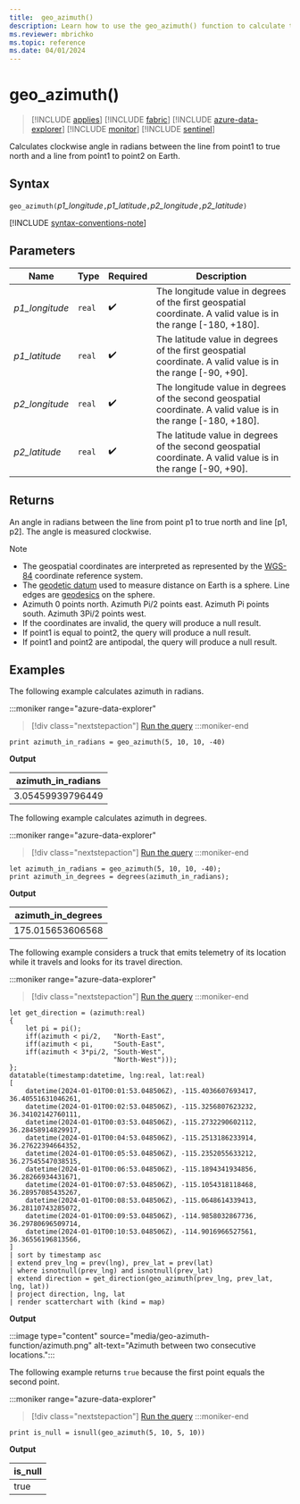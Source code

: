 ```yaml
---
title:  geo_azimuth()
description: Learn how to use the geo_azimuth() function to calculate the angle between the true north and a line on Earth.
ms.reviewer: mbrichko
ms.topic: reference
ms.date: 04/01/2024
---
```

# geo_azimuth()

> [!INCLUDE [applies](../includes/applies-to-version/applies.md)] [!INCLUDE [fabric](../includes/applies-to-version/fabric.md)] [!INCLUDE [azure-data-explorer](../includes/applies-to-version/azure-data-explorer.md)] [!INCLUDE [monitor](../includes/applies-to-version/monitor.md)] [!INCLUDE [sentinel](../includes/applies-to-version/sentinel.md)]

Calculates clockwise angle in radians between the line from point1 to true north and a line from point1 to point2 on Earth.

## Syntax

`geo_azimuth(`*p1_longitude*`,`*p1_latitude*`,`*p2_longitude*`,`*p2_latitude*`)`

[!INCLUDE [syntax-conventions-note](../includes/syntax-conventions-note.md)]

## Parameters

| Name | Type | Required | Description |
|--|--|--|--|
|*p1_longitude*| `real` |  :heavy_check_mark: | The longitude value in degrees of the first geospatial coordinate. A valid value is in the range [-180, +180].|
|*p1_latitude*| `real` |  :heavy_check_mark: | The latitude value in degrees of the first geospatial coordinate. A valid value is in the range [-90, +90].|
|*p2_longitude*| `real` |  :heavy_check_mark: | The longitude value in degrees of the second geospatial coordinate. A valid value is in the range [-180, +180].|
|*p2_latitude*| `real` |  :heavy_check_mark: | The latitude value in degrees of the second geospatial coordinate. A valid value is in the range [-90, +90].|

## Returns

An angle in radians between the line from point p1 to true north and line [p1, p2]. The angle is measured clockwise.

> [!NOTE]
>
> * The geospatial coordinates are interpreted as represented by the [WGS-84](https://earth-info.nga.mil/index.php?dir=wgs84&action=wgs84) coordinate reference system.
> * The [geodetic datum](https://en.wikipedia.org/wiki/Geodetic_datum) used to measure distance on Earth is a sphere. Line edges are [geodesics](https://en.wikipedia.org/wiki/Geodesic) on the sphere.
> * Azimuth 0 points north. Azimuth Pi/2 points east. Azimuth Pi points south. Azimuth 3Pi/2 points west.
> * If the coordinates are invalid, the query will produce a null result.
> * If point1 is equal to point2, the query will produce a null result.
> * If point1 and point2 are antipodal, the query will produce a null result.

## Examples

The following example calculates azimuth in radians.

:::moniker range="azure-data-explorer"
> [!div class="nextstepaction"]
> <a href="https://dataexplorer.azure.com/clusters/help/databases/Samples?query=H4sIAAAAAAAAAysoyswrUUisyswtLcmIz8yLL0pMyUzMK1awVUhPzY%2BHSmiY6igYGkCwromBJgCWKj32NgAAAA%3D%3D" target="_blank">Run the query</a>
:::moniker-end

```kusto
print azimuth_in_radians = geo_azimuth(5, 10, 10, -40)
```

**Output**

|azimuth_in_radians|
|---|
|3.05459939796449|

The following example calculates azimuth in degrees.

:::moniker range="azure-data-explorer"
> [!div class="nextstepaction"]
> <a href="https://dataexplorer.azure.com/clusters/help/databases/Samples?query=H4sIAAAAAAAAA8tJLVFIrMrMLS3JiM%2FMiy9KTMlMzCtWsFVIT82Ph0pomOooGBpAsK6JgaY1L1dBUWYeisaU1PSi1FSQRihLA9NUTWsA0SMJ2G4AAAA%3D" target="_blank">Run the query</a>
:::moniker-end

```kusto
let azimuth_in_radians = geo_azimuth(5, 10, 10, -40);
print azimuth_in_degrees = degrees(azimuth_in_radians);
```

**Output**

|azimuth_in_degrees|
|---|
|175.015653606568|

The following example considers a truck that emits telemetry of its location while it travels and looks for its travel direction.

:::moniker range="azure-data-explorer"
> [!div class="nextstepaction"]
> <a href="https://dataexplorer.azure.com/clusters/help/databases/Samples?query=H4sIAAAAAAAAA4WUyW7bMBCG734KIiepkFMOlyHpNMdee2mBAi0Cg3GYWK28QGaaru%2FeX7LsdBFsyQd6%2BM83C8VpUhYPKc%2Fv6jYtcr1Zi2tRxO%2F16jEvZ22KTTn5MRF4Ggi3NXa3dVFe9ab6%2Fv4gFa9gf6kqWC%2FebNq8nL6Ou3xRjeo6FXRvN4%2BndPrFnjjo3qejbvwZ4va6skSKv64mdzHjvW1SkesVNuJqO4Mtdf8q0awf%2BhKxinko9mMf4aAplFRmKgm%2Fd1LOJM2svpTGW8kfykpMieylkZpZOg7akKuEZlisJdYkDSum6iRRjRC1suxBVBpvTwRaKjLKsSQ6Q9QjROW0UkEyILQnKm%2BsD2S8CgFpnySaMaIlTR4pakD2RCSsdDDMRlt1mmjHiPBC41hrdcjRWWOtcVJ7S%2FY0kUeI5INB53Aw3vJQteLuoIwmdmf66MaI0sLVE3nDfiAG66S3Xc18po9%2BhCjZeCaDNhrSA5FIOqMVdO5MH8N%2FRHMZvPUS3uycHqoOzksObGVwOKxTRJJjREnwZovzwOfcf4%2BMg6LAnrRlriY3k59ih%2Bsnbr%2BJ400TcbcQ2Ehfc1rfiW2bvsxx5boRgmWBJQLsrTEfrTGX8HlapjaJerfe5PVj0xQH51JEoP61732GOH9Osr8mW%2FGQNvNhvhyBzxn086AfBWVH27abT%2FB7xj3vY7dFpNSK3SLmnNrFMqL2pxpzq%2FhcI4drsYrb8je1JEbnXAUAAA%3D%3D" target="_blank">Run the query</a>
:::moniker-end

```kusto
let get_direction = (azimuth:real)
{
    let pi = pi();
    iff(azimuth < pi/2,   "North-East",
    iff(azimuth < pi,     "South-East",
    iff(azimuth < 3*pi/2, "South-West",
                          "North-West")));
};
datatable(timestamp:datetime, lng:real, lat:real)
[
    datetime(2024-01-01T00:01:53.048506Z), -115.4036607693417, 36.40551631046261,
    datetime(2024-01-01T00:02:53.048506Z), -115.3256807623232, 36.34102142760111,
    datetime(2024-01-01T00:03:53.048506Z), -115.2732290602112, 36.28458914829917,
    datetime(2024-01-01T00:04:53.048506Z), -115.2513186233914, 36.27622394664352,
    datetime(2024-01-01T00:05:53.048506Z), -115.2352055633212, 36.27545547038515,
    datetime(2024-01-01T00:06:53.048506Z), -115.1894341934856, 36.28266934431671,
    datetime(2024-01-01T00:07:53.048506Z), -115.1054318118468, 36.28957085435267,
    datetime(2024-01-01T00:08:53.048506Z), -115.0648614339413, 36.28110743285072,
    datetime(2024-01-01T00:09:53.048506Z), -114.9858032867736, 36.29780696509714,
    datetime(2024-01-01T00:10:53.048506Z), -114.9016966527561, 36.36556196813566,
]
| sort by timestamp asc 
| extend prev_lng = prev(lng), prev_lat = prev(lat)
| where isnotnull(prev_lng) and isnotnull(prev_lat)
| extend direction = get_direction(geo_azimuth(prev_lng, prev_lat, lng, lat))
| project direction, lng, lat
| render scatterchart with (kind = map)
```

**Output**

:::image type="content" source="media/geo-azimuth-function/azimuth.png" alt-text="Azimuth between two consecutive locations.":::

The following example returns `true` because the first point equals the second point.

:::moniker range="azure-data-explorer"
> [!div class="nextstepaction"]
> <a href="https://dataexplorer.azure.com/clusters/help/databases/Samples?query=H4sIAAAAAAAAAysoyswrUcgsjs8rzclRsAWyQAyN9NT8%2BMSqzNzSkgwNUx0FQwMdBTClqQkAkB%2FPgDEAAAA%3D" target="_blank">Run the query</a>
:::moniker-end

```kusto
print is_null = isnull(geo_azimuth(5, 10, 5, 10))
```

**Output**

|is_null|
|---|
|true|
